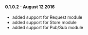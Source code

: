 #### 0.1.0.2 - August 12 2016
* added support for Request module
* added support for Store module
* added support for Pub/Sub module
